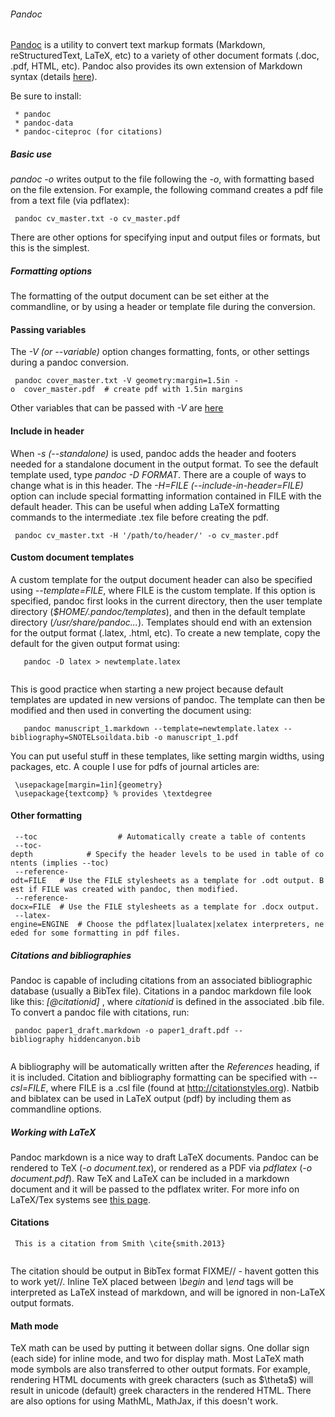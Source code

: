 ###### Pandoc

[Pandoc](http://johnmacfarlane.net/pandoc/ "wikilink") is a utility to
convert text markup formats (Markdown, reStructuredText, LaTeX, etc) to
a variety of other document formats (.doc, .pdf, HTML, etc). Pandoc also
provides its own extension of Markdown syntax (details
[here](http://johnmacfarlane.net/pandoc/README.html#pandocs-markdown "wikilink")).

Be sure to install:

` * pandoc`\
` * pandoc-data`\
` * pandoc-citeproc (for citations)`

##### Basic use

*pandoc -o* writes output to the file following the *-o*, with
formatting based on the file extension. For example, the following
command creates a pdf file from a text file (via pdflatex):

` pandoc cv_master.txt -o cv_master.pdf`

There are other options for specifying input and output files or
formats, but this is the simplest.

##### Formatting options

The formatting of the output document can be set either at the
commandline, or by using a header or template file during the
conversion.

#### Passing variables

The *-V (or --variable)* option changes formatting, fonts, or other
settings during a pandoc conversion.

` pandoc cover_master.txt -V geometry:margin=1.5in -o  cover_master.pdf  # create pdf with 1.5in margins`

Other variables that can be passed with *-V* are
[here](http://johnmacfarlane.net/pandoc/README.html#templates "wikilink")

#### Include in header

When *-s (--standalone)* is used, pandoc adds the header and footers
needed for a standalone document in the output format. To see the
default template used, type *pandoc -D FORMAT*. There are a couple of
ways to change what is in this header. The *-H=FILE
(--include-in-header=FILE)* option can include special formatting
information contained in FILE with the default header. This can be
useful when adding LaTeX formatting commands to the intermediate .tex
file before creating the pdf.

` pandoc cv_master.txt -H '/path/to/header/' -o cv_master.pdf `

#### Custom document templates

A custom template for the output document header can also be specified
using *--template=FILE*, where FILE is the custom template. If this
option is specified, pandoc first looks in the current directory, then
the user template directory (*\$HOME/.pandoc/templates*), and then in
the default template directory (*/usr/share/pandoc...*). Templates
should end with an extension for the output format (.latex, .html, etc).
To create a new template, copy the default for the given output format
using:

`   pandoc -D latex > newtemplate.latex`\
`   `

This is good practice when starting a new project because default
templates are updated in new versions of pandoc. The template can then
be modified and then used in converting the document using:

`   pandoc manuscript_1.markdown --template=newtemplate.latex --bibliography=SNOTELsoildata.bib -o manuscript_1.pdf`

You can put useful stuff in these templates, like setting margin widths,
using packages, etc. A couple I use for pdfs of journal articles are:

` \usepackage[margin=1in]{geometry}`\
` \usepackage{textcomp} % provides \textdegree`

#### Other formatting

` --toc                  # Automatically create a table of contents`\
` --toc-depth            # Specify the header levels to be used in table of contents (implies --toc)`\
` --reference-odt=FILE   # Use the FILE stylesheets as a template for .odt output. Best if FILE was created with pandoc, then modified.`\
` --reference-docx=FILE  # Use the FILE stylesheets as a template for .docx output.`\
` --latex-engine=ENGINE  # Choose the pdflatex|lualatex|xelatex interpreters, needed for some formatting in pdf files.`

##### Citations and bibliographies

Pandoc is capable of including citations from an associated
bibliographic database (usually a BibTex file). Citations in a pandoc
markdown file look like this: *\[@citationid\]* , where *citationid* is
defined in the associated .bib file. To convert a pandoc file with
citations, run:

` pandoc paper1_draft.markdown -o paper1_draft.pdf --bibliography hiddencanyon.bib`\
` `

A bibliography will be automatically written after the *References*
heading, if it is included. Citation and bibliography formatting can be
specified with *--csl=FILE*, where FILE is a .csl file (found at
<http://citationstyles.org>). Natbib and biblatex can be used in LaTeX
output (pdf) by including them as commandline options.

##### Working with LaTeX

Pandoc markdown is a nice way to draft LaTeX documents. Pandoc can be
rendered to TeX (*-o document.tex*), or rendered as a PDF via *pdflatex*
(*-o document.pdf*). Raw TeX and LaTeX can be included in a markdown
document and it will be passed to the pdflatex writer. For more info on
LaTeX/Tex systems see [this page](procedures:latextips "wikilink").

#### Citations

` This is a citation from Smith \cite{smith.2013}`\
` `

The citation should be output in BibTex format FIXME// - havent gotten
this to work yet//. Inline TeX placed between *\\begin* and *\\end* tags
will be interpreted as LaTeX instead of markdown, and will be ignored in
non-LaTeX output formats.

#### Math mode

TeX math can be used by putting it between dollar signs. One dollar sign
(each side) for inline mode, and two for display math. Most LaTeX math
mode symbols are also transferred to other output formats. For example,
rendering HTML documents with greek characters (such as \$\\theta\$)
will result in unicode (default) greek characters in the rendered HTML.
There are also options for using MathML, MathJax, if this doesn't work.
